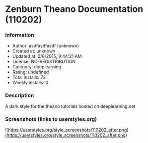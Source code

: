 # Zenburn Theano Documentation (110202)

### Information
- Author: asdfasdfasdf (unknown)
- Created at: unknown
- Updated at: 2/8/2015, 9:44:21 AM
- License: NO-REDISTRIBUTION
- Category: deeplearning
- Rating: undefined
- Total installs: 73
- Weekly installs: 0


### Description
A dark style for the theano tutorials hosted on deeplearning.net


### Screenshots (links to userstyles.org)
![https://userstyles.org/style_screenshots/110202_after.png](https://userstyles.org/style_screenshots/110202_after.png)


